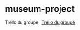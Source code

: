# museum-project

Trello du groupe : [Trello du groupe](https://trello.com/b/oThpdeGz/museem-project) 
